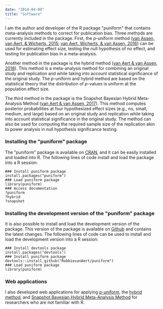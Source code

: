 ```yaml
---
date: "2014-04-09"
title: "Software"
---
```


I am the author and developer of the R package "puniform" that contains meta-analysis methods to correct for publication bias. Three methods are currently included in the package. First, the *p*-uniform method ([van Assen, van Aert, & Wicherts, 2015](/publication/van-assen-2015/); [van Aert, Wicherts, & van Assen, 2016](/publication/van-aert-2016)) can be used for estimating effect size, testing the null hypothesis of no effect, and testing for publication bias in a meta-analysis. 

Another method in the package is the hybrid method ([van Aert & van Assen, 2018](/publication/van-aert-2018-b/)). This method is a meta-analysis method for combining an original study and replication and while taking into account statistical significance of the original study. The *p*-uniform and hybrid method are based on the statistical theory that the distribution of *p*-values is uniform at the population effect size. 

The third method in the package is the Snapshot Bayesian Hybrid Meta-Analysis Method ([van Aert & van Assen, 2017](/publication/van-aert-2017)). This method computes posterior probabilities at four hypothesized effect sizes (e.g., no, small, medium, and large) based on an original study and replication while taking into account statistical significance in the original study. The method can also be used for computing the required sample size of the replication akin to power analysis in null hypothesis significance testing.

### Installing the "puniform" package

The "puniform" package is available on [CRAN](https://cran.r-project.org/web/packages/puniform/index.html), and it can be easily installed and loaded into R. The following lines of code install and load the package into a R session:

```{r, eval = FALSE}
### Install puniform package
install.packages("puniform")
### Load puniform package
library(puniform)
### Access documentation
?puniform
?hybrid
?snapshot
```

### Installing the development version of the "puniform" package

It is also possible to install and load the development version of the package. This version of the package is available on [Github](https://github.com/RobbievanAert/puniform) and contains the latest changes. The following lines of code can be used to install and load the development version into a R session:

```{r, eval = FALSE}
### Install devtools package
install.packages("devtools")
### Install puniform package
devtools::install_github("RobbievanAert/puniform")
### Load puniform package
library(puniform)
```

### Web applications

I also developed web applications for applying [*p*-uniform](https://rvanaert.shinyapps.io/p-uniform), the [hybrid method](https://rvanaert.shinyapps.io/hybrid), and [Snapshot Bayesian Hybrid Meta-Analysis Method](https://rvanaert.shinyapps.io/snapshot) for researchers who are not familiar with R.